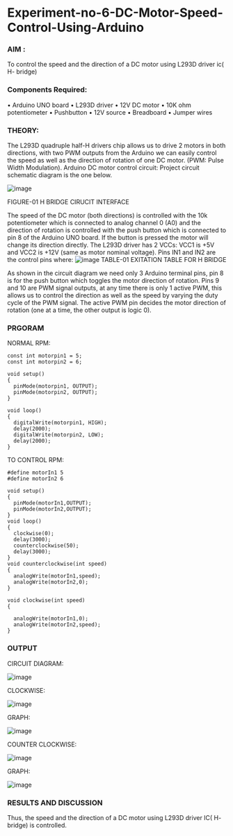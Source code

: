 # Experiment-no-6-DC-Motor-Speed-Control-Using-Arduino

### AIM :

To control the speed and the direction of a DC motor using L293D driver ic( H- bridge)

### Components Required:

•	Arduino UNO board
•	L293D driver
•	12V DC motor
•	10K ohm potentiometer
•	Pushbutton
•	12V source
•	Breadboard
•	Jumper wires

### THEORY:

The L293D quadruple half-H drivers chip allows us to drive 2 motors in both directions, with two PWM outputs from the Arduino we can easily control the speed as well as the direction of rotation of one DC motor. (PWM: Pulse Width Modulation).
Arduino DC motor control circuit:
Project circuit schematic diagram is the one below.

![image](https://user-images.githubusercontent.com/36288975/167763051-b230c183-afc5-46f2-ba95-0f95e10dd6c9.png)

FIGURE-01 H BRIDGE CIRUCIT INTERFACE 
 
The speed of the DC motor (both directions) is controlled with the 10k potentiometer which is connected to analog channel 0 (A0) and the direction of rotation is controlled with the push button which is connected to pin 8 of the Arduino UNO board. If the button is pressed the motor will change its direction directly.
The L293D driver has 2 VCCs: VCC1 is +5V and VCC2 is +12V (same as motor nominal voltage). Pins IN1 and IN2 are the control pins where:
![image](https://user-images.githubusercontent.com/36288975/167763120-1421c2c5-8381-49eb-b376-03f6e1113b7a.png)
TABLE-01 EXITATION TABLE FOR H BRIDGE 

As shown in the circuit diagram we need only 3 Arduino terminal pins, pin 8 is for the push button which toggles the motor direction of rotation. Pins 9 and 10 are PWM signal outputs, at any time there is only 1 active PWM, this allows us to control the direction as well as the speed by varying the duty cycle of the PWM signal. The active PWM pin decides the motor direction of rotation (one at a time, the other output is logic 0).

### PRGORAM 
NORMAL RPM:
```
const int motorpin1 = 5;
const int motorpin2 = 6;

void setup()
{
  pinMode(motorpin1, OUTPUT);
  pinMode(motorpin2, OUTPUT);
}

void loop()
{
  digitalWrite(motorpin1, HIGH);
  delay(2000);
  digitalWrite(motorpin2, LOW);
  delay(2000);
}
```

TO CONTROL RPM:
```
#define motorIn1 5
#define motorIn2 6

void setup()
{
  pinMode(motorIn1,OUTPUT);
  pinMode(motorIn2,OUTPUT);
}
void loop()
{
  clockwise(0);
  delay(3000);
  counterclockwise(50);
  delay(3000);
}
void counterclockwise(int speed)
{
  analogWrite(motorIn1,speed);
  analogWrite(motorIn2,0);
}

void clockwise(int speed)
{
  
  analogWrite(motorIn1,0);
  analogWrite(motorIn2,speed);
}
```


### OUTPUT
CIRCUIT DIAGRAM:

![image](https://user-images.githubusercontent.com/114572171/203603475-b7df36fe-9908-42dd-a753-e25b1001bc7b.png)

CLOCKWISE:

![image](https://user-images.githubusercontent.com/114572171/203603881-e9bba736-a946-42aa-80fd-2616e2fbe729.png)

GRAPH:

![image](https://user-images.githubusercontent.com/114572171/203604174-953c9b30-bda9-4431-80cc-af4fe0948fad.png)

COUNTER CLOCKWISE:

![image](https://user-images.githubusercontent.com/114572171/203604348-88e3155e-db3b-4621-8acb-bc5049278530.png)

GRAPH:

![image](https://user-images.githubusercontent.com/114572171/203604496-92aca960-f83b-4d60-b1e5-e26deb6bc782.png)

### RESULTS AND DISCUSSION

Thus, the speed and the direction of a DC motor using L293D driver IC( H- bridge) is controlled.

